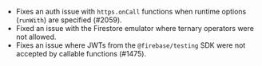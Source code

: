 * Fixes an auth issue with `https.onCall` functions when runtime options (`runWith`) are specified (#2059).
* Fixed an issue with the Firestore emulator where ternary operators were not allowed.
* Fixes an issue where JWTs from the `@firebase/testing` SDK were not accepted by callable functions (#1475).
